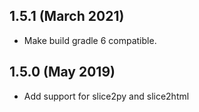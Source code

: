 1.5.1 (March 2021)
------------------

- Make build gradle 6 compatible.

1.5.0 (May 2019)
----------------

- Add support for slice2py and slice2html

